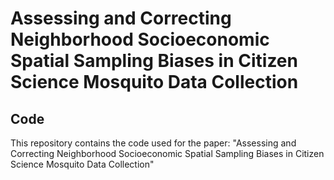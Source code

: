 # Assessing and Correcting Neighborhood Socioeconomic Spatial Sampling Biases in Citizen Science Mosquito Data Collection
## Code
This repository contains the code used for the paper: "Assessing and Correcting Neighborhood Socioeconomic Spatial Sampling Biases in Citizen Science Mosquito Data Collection"
